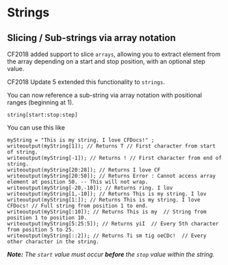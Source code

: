 # Strings

## Slicing / Sub-strings via array notation

CF2018 added support to slice `arrays`, allowing you to extract element from the array depending on a start and stop position, with an optional step value.

CF2018 Update 5 extended this functionality to `strings`. 

You can now reference a sub-string via array notation with positional ranges (beginning at 1).

    string[start:stop:step]

You can use this like

    myString = "This is my string. I love CFDocs!" ;
    writeoutput(myString[1]); // Returns T // First character from start of string.
    writeoutput(myString[-1]); // Returns ! // First character from end of string.
    writeoutput(myString[20:28]); // Returns I love CF
    writeoutput(myString[20:50]); // Returns Error : Cannot access array element at position 50. -- This will not wrap.
    writeoutput(myString[-20,-10]); // Returns ring. I lov
    writeoutput(myString[1,-10]); // Returns This is my string. I lov
    writeoutput(myString[1:]); // Returns This is my string. I love CFDocs! // Full string from position 1 to end.
    writeoutput(myString[:10]); // Returns This is my  // String from position 1 to position 10.
    writeoutput(myString[5:25:5]); // Returns yiI  // Every 5th character from position 5 to 25.
    writeoutput(myString[::2]); // Returns Ti sm tig oeCDc!  // Every other character in the string.

_**Note:** The `start` value must occur **before** the `stop` value within the string._



